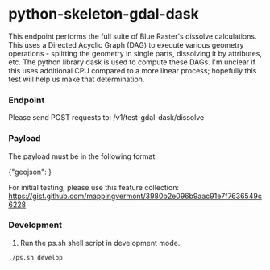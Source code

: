 # python-skeleton-gdal-dask

This endpoint performs the full suite of Blue Raster's dissolve calculations. This uses a Directed Acyclic Graph (DAG) to execute various geometry operations - splitting the geometry in single parts, dissolving it by attributes, etc. The python library dask is used to compute these DAGs. I'm unclear if this uses additional CPU compared to a more linear process; hopefully this test will help us make that determination.


### Endpoint
Please send POST requests to: /v1/test-gdal-dask/dissolve

### Payload
The payload must be in the following format:

{"geojson": <feature collection>}

For initial testing, please use this feature collection: https://gist.github.com/mappingvermont/3980b2e096b9aac91e7f7636549c6228

### Development
1. Run the ps.sh shell script in development mode.

```ssh
./ps.sh develop
```
